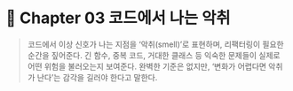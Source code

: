 # 📘 Chapter 03 코드에서 나는 악취

> 코드에서 이상 신호가 나는 지점을 ‘악취(smell)’로 표현하며, 리팩터링이 필요한 순간을 짚어준다.
긴 함수, 중복 코드, 거대한 클래스 등 익숙한 문제들이 실제로 어떤 위험을 불러오는지 보여준다.
완벽한 기준은 없지만, ‘변화가 어렵다면 악취가 난다’는 감각을 길러야 한다고 말한다.